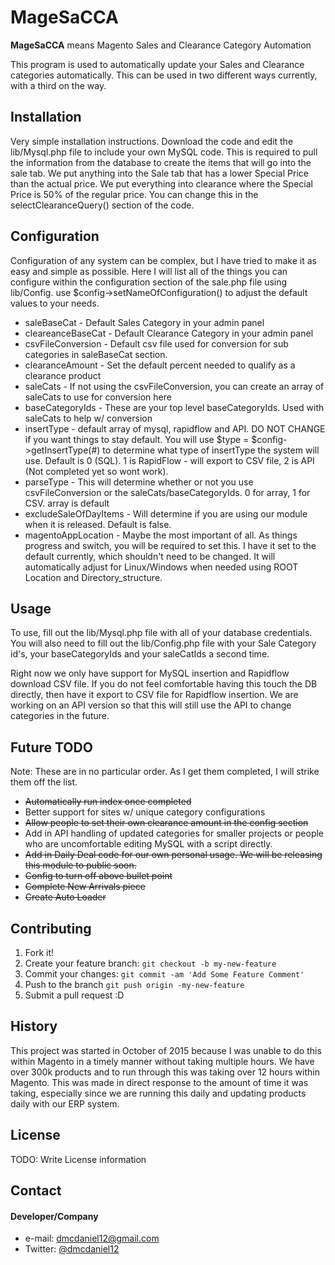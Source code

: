 # MageSaCCA
**MageSaCCA** means Magento Sales and Clearance Category Automation

This program is used to automatically update your Sales and Clearance categories automatically. This can be used in two different ways currently, with a third on the way. 

## Installation

Very simple installation instructions. Download the code and edit the lib/Mysql.php file to include your own MySQL code. This is required to pull the information
from the database to create the items that will go into the sale tab. We put anything into the Sale tab that has a lower Special Price than the actual price. We put everything into clearance
where the Special Price is 50% of the regular price. You can change this in the selectClearanceQuery() section of the code. 

## Configuration

Configuration of any system can be complex, but I have tried to make it as easy and simple as possible. Here I will list all of the things you can configure within the configuration
section of the sale.php file using lib/Config. use $config->setNameOfConfiguration() to adjust the default values to your needs. 

* saleBaseCat - Default Sales Category in your admin panel
* cleareanceBaseCat - Default Clearance Category in your admin panel
* csvFileConversion - Default csv file used for conversion for sub categories in saleBaseCat section. 
* clearanceAmount - Set the default percent needed to qualify as a clearance product
* saleCats - If not using the csvFileConversion, you can create an array of saleCats to use for conversion here
* baseCategoryIds - These are your top level baseCategoryIds. Used with saleCats to help w/ conversion
* insertType - default array of mysql, rapidflow and API. DO NOT CHANGE if you want things to stay default. You will use $type = $config->getInsertType(#) to determine what type of insertType the system will use. Default is 0 (SQL). 1 is RapidFlow - will export to CSV file, 2 is API (Not completed yet so wont work). 
* parseType - This will determine whether or not you use csvFileConversion or the saleCats/baseCategoryIds. 0 for array, 1 for CSV. array is default
* excludeSaleOfDayItems - Will determine if you are using our module when it is released. Default is false. 
* magentoAppLocation - Maybe the most important of all. As things progress and switch, you will be required to set this. I have it set to the default currently, which shouldn't need to be changed. It will automatically adjust for Linux/Windows when needed using ROOT Location and Directory_structure. 

## Usage

To use, fill out the lib/Mysql.php file with all of your database credentials. You will also need to fill out the lib/Config.php file with your Sale Category id's, your baseCategoryIds
and your saleCatIds a second time. 

Right now we only have support for MySQL insertion and Rapidflow download CSV file. If you do not feel comfortable having this touch the DB directly, 
then have it export to CSV file for Rapidflow insertion. We are working on an API version so that this will still use the API to change categories in 
the future. 

## Future TODO

Note: These are in no particular order. As I get them completed, I will strike them off the list. 

* ~~Automatically run index once completed~~
* Better support for sites w/ unique category configurations
* ~~Allow people to set their own clearance amount in the config section~~
* Add in API handling of updated categories for smaller projects or people who are uncomfortable editing MySQL with a script directly. 
* ~~Add in Daily Deal code for our own personal usage. We will be releasing this module to public soon.~~
* ~~Config to turn off above bullet point~~
* ~~Complete New Arrivals piece~~
* ~~Create Auto Loader~~

## Contributing

1. Fork it!
2. Create your feature branch: `git checkout -b my-new-feature`
3. Commit your changes: `git commit -am 'Add Some Feature Comment'`
4. Push to the branch `git push origin -my-new-feature`
5. Submit a pull request :D

## History

This project was started in October of 2015 because I was unable to do this within Magento in a timely manner without taking multiple hours. We have over 300k products 
and to run through this was taking over 12 hours within Magento. This was made in direct response to the amount of time it was taking, especially since we are running this 
daily and updating products daily with our ERP system. 

## License

TODO: Write License information

## Contact

#### Developer/Company

* e-mail: dmcdaniel12@gmail.com
* Twitter: [@dmcdaniel12](https://twitter.com/dmcdaniel12 "dmcdaniel12 on twitter")

